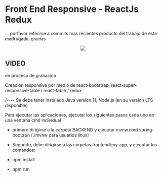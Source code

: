 # Front End Responsive - ReactJs Redux
... porfavor referirse a commits mas recientes producto del trabajo de esta madrugada, gracias

<p align="center">
<img src="https://www.sofka.com.co/wp-content/uploads/2021/02/sofkau-logo-horizontal.png">
</p>

## VIDEO

en proceso de grabacion

Creacion responsive por medio de react-bootstrap, react-super-responsive-table / react-table / redux

/----
Se debe tener instalado Java version 11, Node.js (en su version LTS disponible)

Para ejecutar las aplicaciones, ejecutar los siguientes pasos cada uno en una ventana cmd individual
- primero dirigirse a la carpeta BACKEND y ejecutar mvnw.cmd spring-boot:run (./mvnw para usuarios linux)

- Segundo, debe dirigirse a las carpetas frontend\my-app, y ejecutar los comandos:
 - npm install
 - npm run